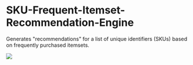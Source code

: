 # SKU-Frequent-Itemset-Recommendation-Engine
Generates "recommendations" for a list of unique identifiers (SKUs) based on frequently purchased itemsets.

<a href="https://imgflip.com/gif/42omqo"><img src="https://imgflip.com/embed/42omqo"/></a>

